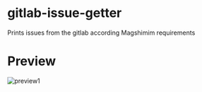 # gitlab-issue-getter
Prints issues from the gitlab according Magshimim requirements

# Preview
![preview1](https://i.ibb.co/nCrLtvX/gitlab-srt-get-issues-python-togit.png)
